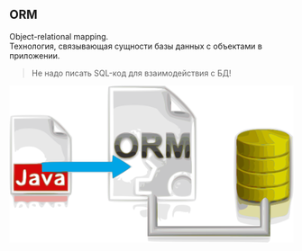 ## ORM
Object-relational mapping.  
Технология, связывающая сущности базы данных с объектами в приложении. 

<blockquote class="noveo-info">
Не надо писать SQL-код для взаимодействия с БД!
</blockquote>

<img src="lecture/storage/img/java-orm-database.png">